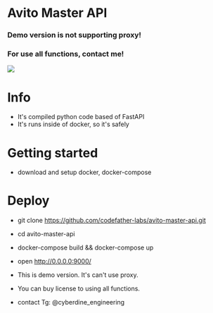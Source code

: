# Avito Master API

### Demo version is not supporting proxy!
### For use all functions, contact me!
![](https://assets.entrepreneur.com/content/3x2/2000/20180703190744-rollsafe-meme.jpeg?format=jpg&width=400&crop=3:2)

# Info

* It's compiled python code based of FastAPI
* It's runs inside of docker, so it's safely

# Getting started

* download and setup docker, docker-compose

# Deploy

* git clone https://github.com/codefather-labs/avito-master-api.git
* cd avito-master-api
* docker-compose build && docker-compose up
* open http://0.0.0.0:9000/

* This is demo version. It's can't use proxy.
* You can buy license to using all functions.
* contact Tg: @cyberdine_engineering 
